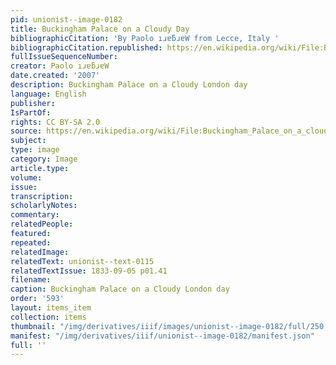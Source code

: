 ```yaml
---
pid: unionist--image-0182
title: Buckingham Palace on a Cloudy Day
bibliographicCitation: 'By Paolo ıɹɐƃɹɐW from Lecce, Italy '
bibliographicCitation.republished: https://en.wikipedia.org/wiki/File:Buckingham_Palace_on_a_cloudy_day.jpg#/media/File:Buckingham_Palace_on_a_cloudy_day.jpg
fullIssueSequenceNumber: 
creator: Paolo ıɹɐƃɹɐW
date.created: '2007'
description: Buckingham Palace on a Cloudy London day
language: English
publisher: 
IsPartOf: 
rights: CC BY-SA 2.0
source: https://en.wikipedia.org/wiki/File:Buckingham_Palace_on_a_cloudy_day.jpg#/media/File:Buckingham_Palace_on_a_cloudy_day.jpg
subject: 
type: image
category: Image
article.type: 
volume: 
issue: 
transcription: 
scholarlyNotes: 
commentary: 
relatedPeople: 
featured: 
repeated: 
relatedImage: 
relatedText: unionist--text-0115
relatedTextIssue: 1833-09-05 p01.41
filename: 
caption: Buckingham Palace on a Cloudy London day
order: '593'
layout: items_item
collection: items
thumbnail: "/img/derivatives/iiif/images/unionist--image-0182/full/250,/0/default.jpg"
manifest: "/img/derivatives/iiif/unionist--image-0182/manifest.json"
full: ''
---
```

